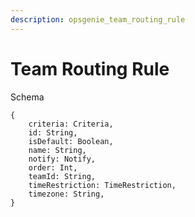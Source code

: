 ```yaml
---
description: opsgenie_team_routing_rule
---
```


# Team Routing Rule

Schema
```
{
	criteria: Criteria,
	id: String,
	isDefault: Boolean,
	name: String,
	notify: Notify,
	order: Int,
	teamId: String,
	timeRestriction: TimeRestriction,
	timezone: String,
}
```
